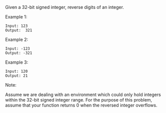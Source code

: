 Given a 32-bit signed integer, reverse digits of an integer.

Example 1:

    Input: 123
    Output:  321

Example 2:

    Input: -123
    Output: -321

Example 3:

    Input: 120
    Output: 21

Note:

Assume we are dealing with an environment which could only hold integers within the 32-bit signed integer range. For the purpose of this problem, assume that your function returns 0 when the reversed integer overflows.
